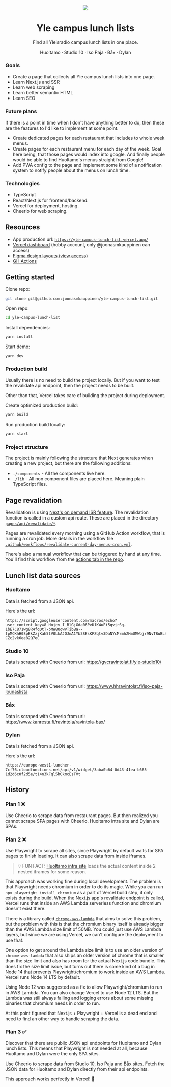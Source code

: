 <p align="center">
  <img src="https://user-images.githubusercontent.com/28673805/147505556-b502e8a1-b8b0-4387-b64b-9545a801bcb6.png">
</p>
<h1 align="center">Yle campus lunch lists</h1>

<p align="center">Find all Yleisradio campus lunch lists in one place.</p>

<p align="center">Huoltamo  ·  Studio 10  ·  Iso Paja  ·  Båx  ·  Dylan</p>

### Goals

- Create a page that collects all Yle campus lunch lists into one page.
- Learn Next.js and SSR
- Learn web scraping
- Learn better semantic HTML
- Learn SEO

### Future plans

If there is a point in time when I don't have anything better to do, then these are the features to I'd like to implement at some point.

- Create dedicated pages for each restaurant that includes to whole week menus.
- Create pages for each restaurant menu for each day of the week. Goal here being, that those pages would index into google. And finally people would be able to find Huoltamo's menus straight from Google!
- Add PWA config to the page and implement some kind of a notification system to notify people about the menus on lunch time.

### Technologies

- TypeScript
- React/Next.js for frontend/backend.
- Vercel for deployment, hosting.
- Cheerio for web scraping.

## Resources

- App production url: [`https://yle-campus-lunch-list.vercel.app/`](https://yle-campus-lunch-list.vercel.app/)
- [Vercel dashboard](https://vercel.com/joonasmkauppinen/yle-campus-lunch-list) (hobby account, only @joonasmkauppinen can access)
- [Figma design layouts (view access)](https://www.figma.com/file/ckeATTSGr5adcHYNqHPORC/Yle-campus-lunch-menu?node-id=0%3A1)
- [GH Actions](https://github.com/joonasmkauppinen/yle-campus-lunch-list/actions)

## Getting started

Clone repo:

```bash
git clone git@github.com:joonasmkauppinen/yle-campus-lunch-list.git
```

Open repo:

```bash
cd yle-campus-lunch-list
```

Install dependencies:

```bash
yarn install
```

Start demo:

```bash
yarn dev
```

### Production build

Usually there is no need to build the project locally. But if you want to test the revalidate api endpoint, then the project needs to be built.

Other than that, Vercel takes care of building the project during deployment.

Create optimized production build:

```bash
yarn build
```

Run production build locally:

```bash
yarn start
```

### Project structure

The project is mainly following the structure that Next generates when creating a new project, but there are the following additions:

- `./components` - All the components live here.
- `./lib` - All non component files are placed here. Meaning plain TypeScript files.

## Page revalidation

Revalidation is using [Next's on demand ISR feature](https://nextjs.org/docs/basic-features/data-fetching/incremental-static-regeneration#on-demand-revalidation-beta). The revalidation function is called in a custom api route. These are placed in the directory [`pages/api/revalidate/*`](./pages/api/revalidate).

Pages are revalidated every morning using a GitHub Action workflow, that is running a cron job. More details in the workflow file [`.github/workflows/revalidate-current-day-menus-cron.yml`](https://github.com/joonasmkauppinen/yle-campus-lunch-list/blob/main/.github/workflows/cron-revalidate-current-day-menus.yml).

There's also a manual workflow that can be triggered by hand at any time. You'll find this workflow from the [actions tab in the repo](https://github.com/joonasmkauppinen/yle-campus-lunch-list/actions/workflows/manual-revalidate-current-day-menus.yml).

## Lunch list data sources

### Huoltamo

Data is fetched from a JSON api.

Here's the url:

```
https://script.googleusercontent.com/macros/echo?user_content_key=8_Hojcv_I_BlGjGda06PvU1KWuFi5qvjrSq-1bE7C871wg8R4fqOtT-bMW8OqwVTibBa--fpMCKhH0SpEkZzjKah5tV0LkAJOJmA1Yb3SEsKFZqtv3DaNYcMrmhZHmUMWojr9NvTBuBLhyHCd5hHa8bu5fFVouus5Uusevvd9ue_m99P9CRISwy5nwbG5arkJ72HagjQ2wtGw79pGckaDWOicyxNfte4jYDWplrerSAjPcvHkHgo4eLtr_JoMfb1e4HF6ZFtBovZOhVmZqbpbw&lib=Mj9QMBIRZJsNk6tjp-CZc2vk6ee82Q7eC
```

### Studio 10

Data is scraped with Cheerio from url: https://gvcravintolat.fi/yle-studio10/

### Iso Paja

Data is scraped with Cheerio from url: https://www.hhravintolat.fi/iso-paja-lounaslista

### Båx

Data is scraped with Cheerio from url: https://www.kanresta.fi/ravintola/ravintola-bax/

### Dylan

Data is fetched from a JSON api.

Here's the url:

```
https://europe-west1-luncher-7cf76.cloudfunctions.net/api/v1/widget/3aba0b64-0d43-41ea-b665-1d2d6c0f2d5e/t14n3kFql5hOkmcEsTVt
```

## History

### Plan 1 ❌

Use Cheerio to scrape data from restaurant pages. But then realized you cannot scrape SPA pages with Cheerio. Huoltamo intra site and Dylan are SPAs.

### Plan 2 ❌

Use Playwright to scrape all sites, since Playwright by default waits for SPA pages to finish loading. It can also scrape data from inside iframes.

> 💡 FUN FACT: [Huoltamo intra site](https://script.google.com/a/macros/yle.fi/s/AKfycbyIvxaGDwOSS-oZzVNb3AEGHzbBBoFS4-JSe5TjTPuJVwtS9AE/exec) loads the actual content inside 2 nested iframes for some reason.

This approach was working fine during local development. The problem is that Playwright needs chromium in order to do its magic. While you can run `npx playwright install chromium` as a part of Vercel build step, it only exists during the build. When the Next.js app's revalidate endpoint is called, Vercel runs that inside an AWS Lambda serverless function and chromium doesn't exist there.

There is a library called [`chrome-aws-lambda`](https://github.com/alixaxel/chrome-aws-lambda) that aims to solve this problem, but the problem with this is that the chromium binary itself is already bigger than the AWS Lambda size limit of 50MB. You could just use AWS Lambda layers, but since we are using Vercel, we can't configure the deployment to use that.

One option to get around the Lambda size limit is to use an older version of `chrome-aws-lambda` that also ships an older version of chrome that is smaller than the size limit and also has room for the actual Next.js code bundle. This does fix the size limit issue, but turns out there is some kind of a bug in Node 14 that prevents Playwright/chromium to work inside an AWS Lambda. Vercel runs Node 14 LTS by default.

Using Node 12 was suggested as a fix to allow Playwright/chromium to run in AWS Lambda. You can also change Vercel to use Node 12 LTS. But the Lambda was still always failing and logging errors about some missing binaries that chromium needs in order to run.

At this point figured that Next.js + Playwright + Vercel is a dead end and need to find an other way to handle scraping the data.

### Plan 3 ✅

Discover that there are public JSON api endpoints for Huoltamo and Dylan lunch lists. This means that Playwright is not needed at all, because Huoltamo and Dylan were the only SPA sites.

Use Cheerio to scrape data from Studio 10, Iso Paja and Båx sites. Fetch the JSON data for Huoltamo and Dylan directly from their api endpoints.

This approach works perfectly in Vercel! 🚀
